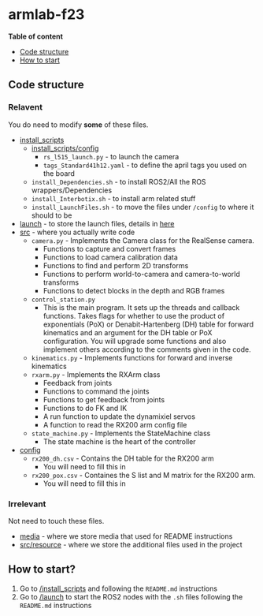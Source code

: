 # armlab-f23

**Table of content**
- [Code structure](#code-structure)
- [How to start](#how-to-start)

## Code structure

### Relavent 
You do need to modify **some** of these files.
- [install_scripts](install_scripts)
    - [install_scripts/config](install_scripts/config)
        - `rs_l515_launch.py` - to launch the camera
        - `tags_Standard41h12.yaml` - to define the april tags you used on the board
    - `install_Dependencies.sh` - to install ROS2/All the ROS wrappers/Dependencies
    - `install_Interbotix.sh` - to install arm related stuff
    - `install_LaunchFiles.sh` - to move the files under `/config` to where it should to be 
- [launch](launch) - to store the launch files, details in [here](launch/README.md)
- [src](src) - where you actually write code
    - `camera.py` - Implements the Camera class for the RealSense camera. 
        - Functions to capture and convert frames
        - Functions to load camera calibration data
        - Functions to find and perform 2D transforms
        - Functions to perform world-to-camera and camera-to-world transforms
        - Functions to detect blocks in the depth and RGB frames
    - `control_station.py`
         - This is the main program. It sets up the threads and callback functions. Takes flags for whether to use the product of exponentials (PoX) or Denabit-Hartenberg (DH) table for forward kinematics and an argument for the DH table or PoX configuration. You will upgrade some functions and also implement others according to the comments given in the code.
    - `kinematics.py` - Implements functions for forward and inverse kinematics
    - `rxarm.py` - Implements the RXArm class
        - Feedback from joints
        - Functions to command the joints
        - Functions to get feedback from joints
        - Functions to do FK and IK
        - A run function to update the dynamixiel servos
        - A function to read the RX200 arm config file
    - `state_machine.py` - Implements the StateMachine class
        - The state machine is the heart of the controller
- [config](config)
    - `rx200_dh.csv` - Contains the DH table for the RX200 arm
        - You will need to fill this in
    - `rx200_pox.csv` - Containes the S list and M matrix for the RX200 arm.
        - You will need to fill this in


### Irrelevant
Not need to touch these files.
- [media](media) - where we store media that used for README instructions
- [src/resource](src/resource) - where we store the additional files used in the project

## How to start?
1. Go to [/install_scripts](install_scripts) and following the `README.md` instructions
2. Go to [/launch](launch) to start the ROS2 nodes with the `.sh` files following the `README.md` instructions